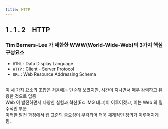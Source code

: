 ```yaml
---
title: HTTP
---
```


## 1 . 1 . 2 HTTP

### Tim Berners-Lee 가 제한한 **WWW**(World-Wide-Web)의 3가지 핵심 구성요소

- `HTML` : Data Display Language
- `HTTP` : Client - Server Protocol
- `URL` : Web Resource Addressing Schema

<br>이 세 가지 요소의 조합은 처음에는 단순해 보였지만, 시간이 지나면서 매우 강력하고 유용한 것으로 입증  
Web 이 발전하면서 다양한 실험과 혁신(Ex: IMG 태그)이 이루어졌고, 이는 Web 의 필수적인 부분  
이러한 발전 과정에서 웹 표준의 중요성이 부각되어 더욱 체계적인 정의가 이루어지게 됨.
